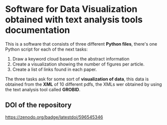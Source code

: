 # Software for Data Visualization obtained with text analysis tools documentation

This is a software that consists of three different **Python files**, there's one Python script for each of the next tasks:

1. Draw a keyword cloud based on the abstract information
2. Create a visualization showing the number of figures per article.
3. Create a list of links found in each paper.

The three tasks ask for some sort of **visualization of data**, this data is obtained from the **XML** of 10 different pdfs, the XMLs wer obtained by using the text analysis tool called **GROBID**. 


## DOI of the repository
https://zenodo.org/badge/latestdoi/596545346